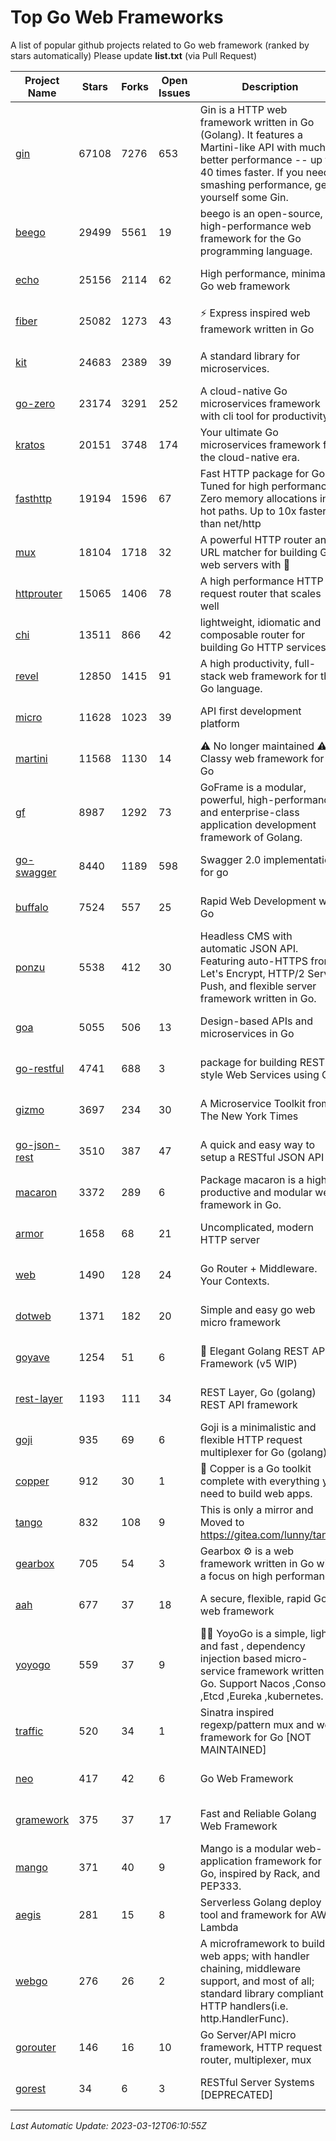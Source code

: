 # Top Go Web Frameworks
A list of popular github projects related to Go web framework (ranked by stars automatically)
Please update **list.txt** (via Pull Request)

| Project Name | Stars | Forks | Open Issues | Description | Last Commit |
| ------------ | ----- | ----- | ----------- | ----------- | ----------- |
| [gin](https://github.com/gin-gonic/gin) | 67108 | 7276 | 653 | Gin is a HTTP web framework written in Go (Golang). It features a Martini-like API with much better performance -- up to 40 times faster. If you need smashing performance, get yourself some Gin. | 2023-03-02 00:12:20 |
| [beego](https://github.com/beego/beego) | 29499 | 5561 | 19 | beego is an open-source, high-performance web framework for the Go programming language. | 2023-03-09 07:19:01 |
| [echo](https://github.com/labstack/echo) | 25156 | 2114 | 62 | High performance, minimalist Go web framework | 2023-03-02 21:14:52 |
| [fiber](https://github.com/gofiber/fiber) | 25082 | 1273 | 43 | ⚡️ Express inspired web framework written in Go | 2023-03-10 09:30:52 |
| [kit](https://github.com/go-kit/kit) | 24683 | 2389 | 39 | A standard library for microservices. | 2023-03-02 02:16:12 |
| [go-zero](https://github.com/zeromicro/go-zero) | 23174 | 3291 | 252 | A cloud-native Go microservices framework with cli tool for productivity. | 2023-03-11 15:15:00 |
| [kratos](https://github.com/go-kratos/kratos) | 20151 | 3748 | 174 | Your ultimate Go microservices framework for the cloud-native era. | 2023-03-09 16:16:11 |
| [fasthttp](https://github.com/valyala/fasthttp) | 19194 | 1596 | 67 | Fast HTTP package for Go. Tuned for high performance. Zero memory allocations in hot paths. Up to 10x faster than net/http | 2023-03-11 16:48:33 |
| [mux](https://github.com/gorilla/mux) | 18104 | 1718 | 32 | A powerful HTTP router and URL matcher for building Go web servers with 🦍 | 2022-12-09 15:56:57 |
| [httprouter](https://github.com/julienschmidt/httprouter) | 15065 | 1406 | 78 | A high performance HTTP request router that scales well | 2022-06-03 15:51:59 |
| [chi](https://github.com/go-chi/chi) | 13511 | 866 | 42 | lightweight, idiomatic and composable router for building Go HTTP services | 2023-02-20 16:21:57 |
| [revel](https://github.com/revel/revel) | 12850 | 1415 | 91 | A high productivity, full-stack web framework for the Go language. | 2022-04-12 20:53:30 |
| [micro](https://github.com/micro/micro) | 11628 | 1023 | 39 | API first development platform | 2023-03-10 08:37:09 |
| [martini](https://github.com/go-martini/martini) | 11568 | 1130 | 14 | ⚠️ No longer maintained ⚠️  Classy web framework for Go | 2017-01-21 21:58:54 |
| [gf](https://github.com/gogf/gf) | 8987 | 1292 | 73 | GoFrame is a modular, powerful, high-performance and enterprise-class application development framework of Golang.  | 2023-03-08 06:12:51 |
| [go-swagger](https://github.com/go-swagger/go-swagger) | 8440 | 1189 | 598 | Swagger 2.0 implementation for go | 2023-02-04 17:37:23 |
| [buffalo](https://github.com/gobuffalo/buffalo) | 7524 | 557 | 25 | Rapid Web Development w/ Go | 2023-01-26 15:34:17 |
| [ponzu](https://github.com/ponzu-cms/ponzu) | 5538 | 412 | 30 | Headless CMS with automatic JSON API. Featuring auto-HTTPS from Let's Encrypt, HTTP/2 Server Push, and flexible server framework written in Go. | 2020-01-02 00:14:32 |
| [goa](https://github.com/goadesign/goa) | 5055 | 506 | 13 | Design-based APIs and microservices in Go | 2023-03-11 01:09:12 |
| [go-restful](https://github.com/emicklei/go-restful) | 4741 | 688 | 3 | package for building REST-style Web Services using Go | 2023-03-09 16:41:50 |
| [gizmo](https://github.com/nytimes/gizmo) | 3697 | 234 | 30 | A Microservice Toolkit from The New York Times | 2021-04-30 15:27:05 |
| [go-json-rest](https://github.com/ant0ine/go-json-rest) | 3510 | 387 | 47 | A quick and easy way to setup a RESTful JSON API | 2017-09-13 04:12:08 |
| [macaron](https://github.com/go-macaron/macaron) | 3372 | 289 | 6 | Package macaron is a high productive and modular web framework in Go. | 2023-03-06 01:19:44 |
| [armor](https://github.com/labstack/armor) | 1658 | 68 | 21 | Uncomplicated, modern HTTP server | 2019-08-03 18:10:09 |
| [web](https://github.com/gocraft/web) | 1490 | 128 | 24 | Go Router + Middleware. Your Contexts. | 2019-02-07 15:06:52 |
| [dotweb](https://github.com/devfeel/dotweb) | 1371 | 182 | 20 | Simple and easy go web micro framework | 2022-08-11 09:03:59 |
| [goyave](https://github.com/go-goyave/goyave) | 1254 | 51 | 6 | 🍐 Elegant Golang REST API Framework (v5 WIP) | 2023-02-28 16:04:34 |
| [rest-layer](https://github.com/rs/rest-layer) | 1193 | 111 | 34 | REST Layer, Go (golang) REST API framework | 2021-09-30 23:58:01 |
| [goji](https://github.com/goji/goji) | 935 | 69 | 6 | Goji is a minimalistic and flexible HTTP request multiplexer for Go (golang) | 2019-01-26 23:58:29 |
| [copper](https://github.com/gocopper/copper) | 912 | 30 | 1 | 🚀‏‏‎    ‎‏‏‎‏‏‎‎‎‎‎‎Copper is a Go toolkit complete with everything you need to build web apps. | 2022-07-28 13:15:08 |
| [tango](https://github.com/lunny/tango) | 832 | 108 | 9 | This is only a mirror and Moved to https://gitea.com/lunny/tango | 2019-05-17 03:31:10 |
| [gearbox](https://github.com/gogearbox/gearbox) | 705 | 54 | 3 | Gearbox :gear: is a web framework written in Go with a focus on high performance | 2022-09-21 00:20:37 |
| [aah](https://github.com/go-aah/aah) | 677 | 37 | 18 | A secure, flexible, rapid Go web framework | 2020-09-02 02:31:20 |
| [yoyogo](https://github.com/yoyofx/yoyogo) | 559 | 37 | 9 | 🦄🌈 YoyoGo is a simple, light and fast , dependency injection based micro-service framework written in Go. Support Nacos ,Consoul ,Etcd ,Eureka ,kubernetes. | 2022-09-23 09:31:30 |
| [traffic](https://github.com/gravityblast/traffic) | 520 | 34 | 1 | Sinatra inspired regexp/pattern mux and web framework for Go [NOT MAINTAINED] | 2015-11-26 21:31:07 |
| [neo](https://github.com/ivpusic/neo) | 417 | 42 | 6 | Go Web Framework | 2017-08-14 23:54:31 |
| [gramework](https://github.com/gramework/gramework) | 375 | 37 | 17 | Fast and Reliable Golang Web Framework | 2023-01-24 23:49:42 |
| [mango](https://github.com/paulbellamy/mango) | 371 | 40 | 9 | Mango is a modular web-application framework for Go, inspired by Rack, and PEP333. | 2017-10-17 08:18:43 |
| [aegis](https://github.com/tmaiaroto/aegis) | 281 | 15 | 8 | Serverless Golang deploy tool and framework for AWS Lambda | 2019-07-28 17:59:41 |
| [webgo](https://github.com/bnkamalesh/webgo) | 276 | 26 | 2 | A microframework to build web apps; with handler chaining, middleware support, and most of all; standard library compliant HTTP handlers(i.e. http.HandlerFunc). | 2023-03-08 16:03:21 |
| [gorouter](https://github.com/vardius/gorouter) | 146 | 16 | 10 | Go Server/API micro framework, HTTP request router, multiplexer, mux | 2022-10-28 23:16:55 |
| [gorest](https://github.com/tideland/gorest) | 34 | 6 | 3 | RESTful Server Systems [DEPRECATED] | 2017-11-10 13:00:37 |

*Last Automatic Update: 2023-03-12T06:10:55Z*